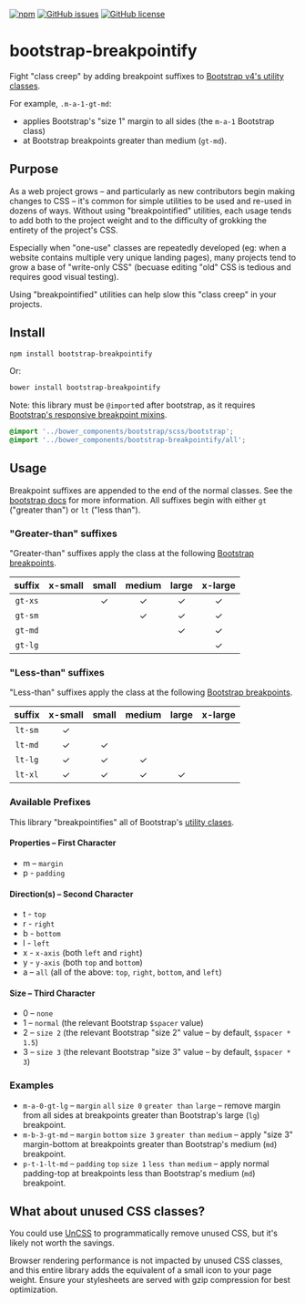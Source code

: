 [![npm](https://img.shields.io/npm/v/bootstrap-breakpointify.svg)](https://www.npmjs.com/package/bootstrap-breakpointify) [![GitHub issues](https://img.shields.io/github/issues/bitjson/bootstrap-breakpointify.svg)](https://github.com/bitjson/bootstrap-breakpointify/issues) [![GitHub license](https://img.shields.io/badge/license-MIT-blue.svg)](https://raw.githubusercontent.com/bitjson/bootstrap-breakpointify/master/LICENSE)

# bootstrap-breakpointify
Fight "class creep" by adding breakpoint suffixes to [Bootstrap v4's utility classes][utils].

For example, `.m-a-1-gt-md`:
- applies Bootstrap's "size 1" margin to all sides (the `m-a-1` Bootstrap class)
- at Bootstrap breakpoints greater than medium (`gt-md`).

## Purpose

As a web project grows – and particularly as new contributors begin making changes to CSS – it's common for simple utilities to be used and re-used in dozens of ways. Without using "breakpointified" utilities, each usage tends to add both to the project weight and to the difficulty of grokking the entirety of the project's CSS.

Especially when "one-use" classes are repeatedly developed (eg: when a website contains multiple very unique landing pages), many projects tend to grow a base of "write-only CSS" (becuase editing "old" CSS is tedious and requires good visual testing).

Using "breakpointified" utilities can help slow this "class creep" in your projects.

## Install

```bash
npm install bootstrap-breakpointify
```

Or:

```bash
bower install bootstrap-breakpointify
```

Note: this library must be `@import`ed after bootstrap, as it requires [Bootstrap's responsive breakpoint mixins][mixins].

```scss
@import '../bower_components/bootstrap/scss/bootstrap';
@import '../bower_components/bootstrap-breakpointify/all';
```

## Usage
Breakpoint suffixes are appended to the end of the normal classes. See the [bootstrap docs][utils] for more information. All suffixes begin with either `gt` ("greater than") or `lt` ("less than").

### "Greater-than" suffixes
"Greater-than" suffixes apply the class at the following [Bootstrap breakpoints][mixins].

suffix  | x-small | small | medium | large | x-large
:-----: | :-----: | :---: | :----: | :---: | :-----:
`gt-xs` |         | ✓     | ✓      | ✓     | ✓
`gt-sm` |         |       | ✓      | ✓     | ✓
`gt-md` |         |       |        | ✓     | ✓
`gt-lg` |         |       |        |       | ✓

### "Less-than" suffixes
"Less-than" suffixes apply the class at the following [Bootstrap breakpoints][mixins].

suffix  | x-small | small | medium | large | x-large
:-----: | :-----: | :---: | :----: | :---: | :-----:
`lt-sm` | ✓       |       |        |       |
`lt-md` | ✓       | ✓     |        |       |
`lt-lg` | ✓       | ✓     | ✓      |       |
`lt-xl` | ✓       | ✓     | ✓      | ✓     |

### Available Prefixes

This library "breakpointifies" all of Bootstrap's [utility clases][utils].

#### Properties – First Character

- m – `margin`
- p - `padding`

#### Direction(s) – Second Character

- t - `top`
- r - `right`
- b - `bottom`
- l - `left`
- x - `x-axis` (both `left` and `right`)
- y - `y-axis` (both `top` and `bottom`)
- a – `all` (all of the above: `top`, `right`, `bottom`, and `left`)

#### Size – Third Character

- 0 – `none`
- 1 – `normal` (the relevant Bootstrap `$spacer` value)
- 2 – `size 2` (the relevant Bootstrap "size 2" value – by default, `$spacer * 1.5`)
- 3 – `size 3` (the relevant Bootstrap "size 3" value – by default, `$spacer * 3`)

### Examples
- `m-a-0-gt-lg` – `margin` `all` `size 0` `greater than` `large` – remove margin from all sides at breakpoints greater than Bootstrap's large (`lg`) breakpoint.
- `m-b-3-gt-md` – `margin` `bottom` `size 3` `greater than` `medium` – apply "size 3" margin-bottom at breakpoints greater than Bootstrap's medium (`md`) breakpoint.
- `p-t-1-lt-md` – `padding` `top` `size 1` `less than` `medium` – apply normal padding-top at breakpoints less than Bootstrap's medium (`md`) breakpoint.

## What about unused CSS classes?
You could use [UnCSS](https://github.com/giakki/uncss) to programmatically remove unused CSS, but it's likely not worth the savings.

Browser rendering performance is not impacted by unused CSS classes, and this entire library adds the equivalent of a small icon to your page weight. Ensure your stylesheets are served with gzip compression for best optimization.

[utils]: http://v4-alpha.getbootstrap.com/components/utilities/#spacing
[mixins]: http://v4-alpha.getbootstrap.com/layout/overview/#responsive-breakpoints
